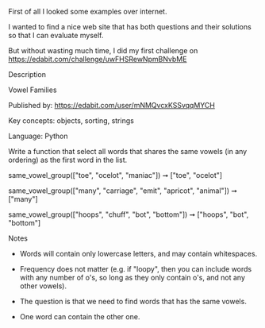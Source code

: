 
First of all I looked some examples over internet.

I wanted to find a nice web site that has both questions and their solutions so that I can evaluate myself.

But without wasting much time, I did my first challenge on https://edabit.com/challenge/uwFHSRewNpmBNvbME




Description

Vowel Families

Published by: https://edabit.com/user/mNMQvcxKSSvqqMYCH

Key concepts: objects, sorting, strings

Language: Python

Write a function that select all words that shares the same vowels (in any ordering) as the first word in the list.

same_vowel_group(["toe", "ocelot", "maniac"]) ➞ ["toe", "ocelot"]

same_vowel_group(["many", "carriage", "emit", "apricot", "animal"]) ➞ ["many"]

same_vowel_group(["hoops", "chuff", "bot", "bottom"]) ➞ ["hoops", "bot", "bottom"]


Notes
- Words will contain only lowercase letters, and may contain whitespaces.
- Frequency does not matter (e.g. if "loopy", then you can include words with any number of o's, so long as they only contain o's, and not any other vowels).




- The question is that we need to find words that has the same vowels.
- One word can contain the other one.
